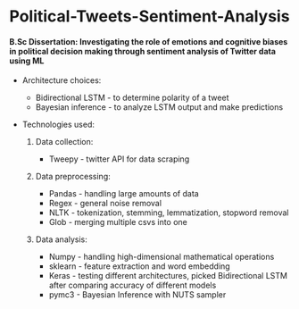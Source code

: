 # Political-Tweets-Sentiment-Analysis


#### B.Sc Dissertation: Investigating the role of emotions and cognitive biases in political decision making through sentiment analysis of Twitter data using ML
 
 - Architecture choices:
      * Bidirectional LSTM - to determine polarity of a tweet
      * Bayesian inference - to analyze LSTM output and make predictions
     
 - Technologies used:
	 1. Data collection:
		 *  Tweepy - twitter API for data scraping
	 2. Data preprocessing:
		 * Pandas - handling large amounts of data
		 * Regex - general noise removal
		 * NLTK -  tokenization, stemming, lemmatization, stopword removal
		 * Glob - merging multiple csvs into one
  
   3. Data analysis:
	   * Numpy - handling high-dimensional mathematical operations
	   * sklearn - feature extraction and word embedding
	   * Keras - testing different architectures, picked Bidirectional LSTM after comparing accuracy of different models
	   * pymc3 - Bayesian Inference with NUTS sampler

